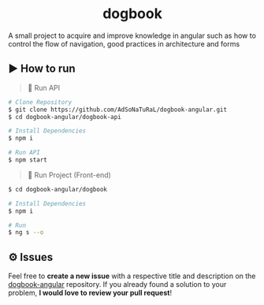<div align="center">
   <h1>dogbook</h1>
</div>

A small project to acquire and improve knowledge in angular such as how to control the flow of navigation, good practices in architecture and forms

## ▶️ How to run

> 🥇 Run API

```bash
# Clone Repository
$ git clone https://github.com/AdSoNaTuRaL/dogbook-angular.git
$ cd dogbook-angular/dogbook-api

# Install Dependencies
$ npm i

# Run API
$ npm start
```

> 🥈 Run Project (Front-end)

```bash
$ cd dogbook-angular/dogbook

# Install Dependencies
$ npm i

# Run
$ ng s --o
```

## ⚙️ Issues

Feel free to **create a new issue** with a respective title and description on the [dogbook-angular](https://github.com/AdSoNaTuRaL/dogbook-angular/issues) repository.
If you already found a solution to your problem, **I would love to review your pull request**!
